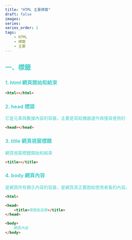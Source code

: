 ```yaml
---
title: "HTML 主要標籤"
draft: false
images:
series: 
series_order: 1
tags:
    - HTML
    - 標籤
    - 主要
---
```

<font color = "#48d1cc">

## 一、標籤

### 1. html 網頁開始和結束

```html
<html></html>
```
   
### 2. head 標頭

它是元素與數據內容的容器，主要是寫給機器運作與搜尋使用的

```html
<head></head>
```
   
### 3. title 網頁視窗標題

網頁視窗標題開始和結束

```html
<title></title>
```
   
### 4. body 網頁內容

是網頁所有顯示內容的容器，是網頁真正要跑給使用者看的內容。

```html
<html>

<head>
    <title>標題放這裡</title>
</head>

<body>
    網頁內容
</body>
```
